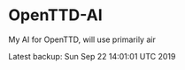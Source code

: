 # OpenTTD-AI
My AI for OpenTTD, will use primarily air

Latest backup: Sun Sep 22 14:01:01 UTC 2019
